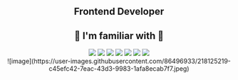 <div align="center">
 
## Frontend Developer

## 🧰 I'm familiar with 🧰

<div>

<img src="https://camo.githubusercontent.com/9a7c8c4ee62739436a191706be9f786a813dc377ce778522da198cb94874dc22/68747470733a2f2f696d672e736869656c64732e696f2f62616467652f2d48544d4c352d2532334534344432373f7374796c653d666c61742d737175617265266c6f676f3d68746d6c35266c6f676f436f6c6f723d666666666666"/>

<img src="https://camo.githubusercontent.com/19d98ab99fe0a1a5c00ef27920be3ada8548f2476877db0598960ac2a5f8788d/68747470733a2f2f696d672e736869656c64732e696f2f62616467652f2d435353332d2532333135373242363f7374796c653d666c61742d737175617265266c6f676f3d63737333">

<img src="https://camo.githubusercontent.com/a1309b252e82434062012a8073fa9fc1416a96289b7ca11555577b9fbe1cf03e/68747470733a2f2f696d672e736869656c64732e696f2f62616467652f2d4a6176615363726970742d2532334637444631433f7374796c653d666c61742d737175617265266c6f676f3d6a617661736372697074266c6f676f436f6c6f723d303030303030266c6162656c436f6c6f723d25323346374446314326636f6c6f723d253233464643453541" />

<img src="https://camo.githubusercontent.com/b17853f14942b56a1952340c1a2a78f118fdb562824aa8eafe15971ad20096e1/68747470733a2f2f6261646765732e616c65656e34322e636f6d2f7372632f747970657363726970742e737667" />

<img src="https://camo.githubusercontent.com/634ac4573efe366be621f3d1952bf763970c98312f8dd6d99bcf4eddfa19e9f7/68747470733a2f2f696d672e736869656c64732e696f2f62616467652f2d52656163742d3631444146423f7374796c653d666c61742d737175617265266c6f676f3d7265616374266c6f676f436f6c6f723d666666666666" />

<img src="https://camo.githubusercontent.com/bd1c7c6f0491d0326f39fa6e50959ca04f03ae692ef35b61644b4c3748e92b67/68747470733a2f2f696d672e736869656c64732e696f2f62616467652f2d536173732d2532334637444631433f7374796c653d666c61742d737175617265266c6f676f3d73617373266c6f676f436f6c6f723d666666666666266c6162656c436f6c6f723d46463436394626636f6c6f723d464634363946" />
 
 
<img src="https://camo.githubusercontent.com/7a9ec9434b5ef9b957fd1ede730b21226fbf5acb82b4f6d96160de8e2f04057f/68747470733a2f2f696d672e736869656c64732e696f2f62616467652f2d52656475782d3736344142433f7374796c653d666c61742d737175617265266c6f676f3d7265647578" />
 
</div>
![image](https://user-images.githubusercontent.com/86496933/218125219-c45efc42-7eac-43d3-9983-1afa8ecab7f7.jpeg)

</div>


